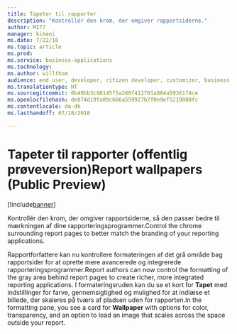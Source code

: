 ```yaml
---
title: Tapeter til rapporter
description: "Kontrollér den krom, der omgiver rapportsiderne."
author: MI77
manager: kimani
ms.date: 7/22/18
ms.topic: article
ms.prod: 
ms.service: business-applications
ms.technology: 
ms.author: willthom
audience: end user, developer, citizen developer, customizer, business analyst, IT pro
ms.translationtype: HT
ms.sourcegitcommit: 0b40bb3c98145f5a260f412701a884a5936174ce
ms.openlocfilehash: de874d19fa89c666a559927b7f0e9ef5219088fc
ms.contentlocale: da-dk
ms.lasthandoff: 07/18/2018

---
```


# <a name="report-wallpapers-public-preview"></a><span data-ttu-id="b2a88-103">Tapeter til rapporter (offentlig prøveversion)</span><span class="sxs-lookup"><span data-stu-id="b2a88-103">Report wallpapers (Public Preview)</span></span>

[!include[banner](../../../includes/banner.md)]

<span data-ttu-id="b2a88-104">Kontrollér den krom, der omgiver rapportsiderne, så den passer bedre til mærkningen af dine rapporteringsprogrammer.</span><span class="sxs-lookup"><span data-stu-id="b2a88-104">Control the chrome surrounding report pages to better match the branding of your reporting applications.</span></span>

<span data-ttu-id="b2a88-105">Rapportforfattere kan nu kontrollere formateringen af det grå område bag rapportsider for at oprette mere avancerede og integrerede rapporteringsprogrammer.</span><span class="sxs-lookup"><span data-stu-id="b2a88-105">Report authors can now control the formatting of the gray area behind report pages to create richer, more integrated reporting applications.</span></span> <span data-ttu-id="b2a88-106">I formateringsruden kan du se et kort for **Tapet** med indstillinger for farve, gennemsigtighed og mulighed for at indlæse et billede, der skaleres på tværs af pladsen uden for rapporten.</span><span class="sxs-lookup"><span data-stu-id="b2a88-106">In the formatting pane, you see a card for **Wallpaper** with options for color, transparency, and an option to load an image that scales across the space outside your report.</span></span>

<!--
### Who uses this feature
This feature is intended for report authors. 
## Status
### Development status
In development
#### Target timeframe
October ‘18
-->

